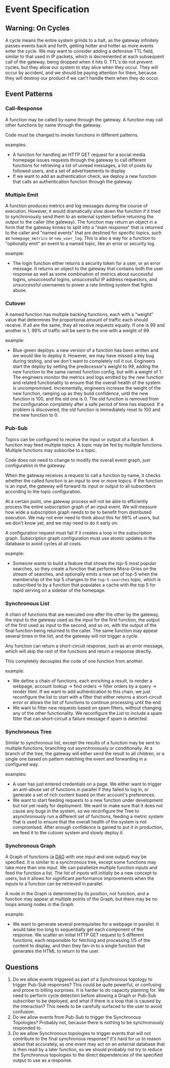 # Event Specification

## Warning: On Cycles
A cycle means the entire system grinds to a halt, as the gateway infinitely passes
events back and forth, getting hotter and hotter as more events enter the cycle.
We may want to consider adding a defensive TTL field, similar to that
used in IP packets, which is decremented at each subsequent call
of the gateway, being dropped when it hits 0.
TTL's do not prevent cycles, but they allow our system to stay alive when they occur.
They will occur by accident, and we should be paying attention for them, because
they will destroy our product if we can't handle them when they do occur.

## Event Patterns

### Call-Response
A function may be called by name through the gateway.
A function may call other functions by name through the gateway.

Code must be changed to invoke functions in different patterns.

examples:

* A function for handling an HTTP GET request for a social media
homepage issues requests through the gateway to call different
functions for retrieving a list of unread messages, a list
of posts by followed users, and a set of advertisements to display
* If we want to add an authentication check, we deploy a new 
function that calls an authentication function through the gateway.

### Multiple Emit
A function produces metrics and log messages during the course of
execution. However, it would dramatically slow down the function
if it tried to synchronously send them to an external system before
returning the output to the caller (the gateway). The function may
return an object in a form that the gateway knows to split into
a "main response" that is returned to the caller and "named events"
that are destined for specific topics, such as `homepage_metrics` or 
`new_user_log`. This is also a way for a function to "optionally
emit" an event to a named topic, like an error or security log.

example:

* The login function either returns a security token for a user,
or an error message. It returns an object to the gateway that
contains both the user response as well as
some combination of metrics about successful logins,
unsuccessful logins, unsuccessful IP address requestors, and
unsuccessful usernames to power a rate limiting system that
fights abuse.

### Cutover
A named function has multiple backing functions, each with a "weight"
value that determines the proportional amount of traffic each should
receive. If all are the same, they all receive requests equally.
If one is 99 and another is 1, 99% of traffic will be sent to the
one with a weight of 99.

example:

* Blue-green deploys: a new version of a function has been written
and we would like to deploy it. However, we may have missed a key
bug during testing, and we don't want to completely roll it out.
Engineers start the deploy by setting the predecessor's weight to
99, adding the new function to the same named function config,
but with a weight of 1. The engineers monitor the metrics and logs
emitted by the new function and related functionality to ensure
that the overall health of the system is uncompromised. Incrementally,
engineers increase the weight of the new function, ramping up
as they build confidence, until the new function is 100, and the old
one is 0. The old function is removed from the configuration completely
after a safe period of time has elapsed. If a problem is discovered,
the old function is immediately reset to 100 and the new function to 0.

### Pub-Sub
Topics can be configured to receive the input or output of a function.
A function may feed multiple topics.
A topic may be fed by multiple functions.
Multiple functions may subscribe to a topic.

Code does not need to change to modify the overall event graph, just
configuration in the gateway.

When the gateway receives a request to call a function by name, it checks
whether the called function is an input to one or more topics.
If the function is an input, the gateway will forward its input or
output to all subscribers according to the topic configuration.

At a certain point, one gateway process will not be able to efficiently
process the entire subscription graph of an input event.
We will measure how wide a subscription graph needs to be to benefit
from distributed execution. We may not ever need to think about this
for 99% of users, but we don't know yet, and we may need to do it
early on.

A configuration request must fail if it creates a loop in the subscription graph.
Subscription graph configuration must use atomic updates in the database to
avoid cycles at all costs.

example:

* Someone wants to build a feature that shows the top-5 most popular searches,
so they create a function that performs Misra-Gries on the stream of searches,
and optionally emits a new set of top-5 when the membership of the top 5
changes to the `top-5-searches` topic, which is subscribed to by
a function that populates a cache with the top 5 for rapid serving on a
sidebar of the homepage.

### Synchronous List
A chain of functions that are executed one after the other by the gateway,
the input to the gateway used as the input for the first function,
the output of the first used as input to the second, and so on,
with the output of the final function being returned to the caller.
The same function may appear several times in the list, and the
gateway will not trigger a cycle.

Any function can return a short-circuit response, such as an error message,
which will skip the rest of the functions and return a response directly.

This completely decouples the code of one function from another.

example:

* We define a chain of functions, each enriching a result, to render a webpage,
account lookup -> find orders -> filter orders by a query -> render html.
If we want to add authentication to this chain, we just reconfigure the
list to start with a filter that either returns a short-circuit error or
allows the list of functions to continue processing until the end.
* We want to filter new requests based on spam filters, without changing
any of the other functionality. We reconfigure the List to include a
spam filter that can short-circuit a failure message if spam is detected.

### Synchronous Tree
Similar to synchronous list, except the results of a function may be
sent to multiple functions, branching out asynchronously or conditionally.
At a branch of the tree, the gateway will either send the result to
all children, or a single one based on pattern matching the event
and forwarding in a configured way.

examples:
* A user has just entered credentials on a page. We either want to trigger
an anti-abuse set of functions in parallel if they failed to log in, or generate
a set of rich content based on their account's preferences.
* We want to start feeding requests to a new function under development but
not yet ready for deployment. We want to make sure that it does not
cause any bugs in the system, so we reconfigure the Tree to asynchronously
run a different set of functions, feeding a metric system that is used
to ensure that the overall health of the system is not compromised. After
enough confidence is gained to put it in production, we feed it to the
cutover system and slowly deploy it.

### Synchronous Graph
A Graph of functions (a [DAG](https://en.wikipedia.org/wiki/Directed_acyclic_Graph)
with one input and one output) may be specified.
It is similar to a synchronous tree, except some functions may
take more than one input. We can parallelize multiple function
inputs and feed the function a list.
The list of inputs will initially be a new concept to users, but it allows
for significant performance improvements when the inputs to a
function can be retrieved in parallel.

A node in the Graph is determined by its position, not function, and a function
may appear at multiple points of the Graph, but there may be no
loops among nodes in the Graph.

example:
* We want to generate several prerequisites for a webpage in parallel.
It would take too long to sequentially get each component of the response.
We scatter an initial HTTP GET request to 5 different functions, each
responsible for fetching and processing 1/5 of the content to display, and
then they fan-in to a single function that generates the HTML to return
to the user.

## Questions
1. Do we allow events triggered as part of a Synchronous
topology to trigger Pub-Sub responses? This could be quite
powerful, or confusing and prone to billing surprises.
It is harder to do capacity planning for.
We need to perform cycle detection before allowing a
Graph or Pub-Sub subscriber to be deployed, and what if
there is a loop that is caused by the interaction?
This needs to be carefully surfaced to the user
to avoid confusion.
1. Do we allow events from Pub-Sub to trigger the
Synchronous Topologies? Probably not, because
there is nothing to be synchronously responded to.
1. Do we allow Synchronous topologies to trigger events that
will not contribute to the final synchronous response? It's hard for us to
reason about that accurately, as one event may act on an external database
that is then read by a later function, so we should probably not
try to reduce the Synchronous topologies to the direct dependencies
of the specified output to use as a response.
